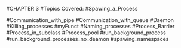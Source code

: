    #CHAPTER 3
#Topics Covered:
#Spawing_a_Process



#Communication_with_pipe
#Communication_with_queue
#Daemon
#Killing_processes
#myFunct
#Naming_processes
#Process_Barrier
#Process_in_subclass
#Process_pool
#run_background_process
#run_background_processes_no_deamon
#spawing_namespaces
